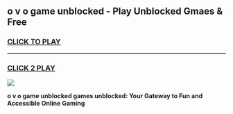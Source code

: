 
## o v o game unblocked - Play Unblocked Gmaes & Free
<h3>
<a href="https://premium.freeplayer.one?title=o_v_o_game_unblocked&ref=19F">CLICK TO PLAY</a></h3>
<hr>

<h3>
<a href="https://premium.freeplayer.one?title=o_v_o_game_unblocked&ref=19F">CLICK 2 PLAY</a>
  
</h3>

<a href="https://premium.freeplayer.one?title=o_v_o_game_unblocked&ref=19F/"><img src="https://clearcache.store/games.png"></a>


**o v o game unblocked games unblocked: Your Gateway to Fun and Accessible Online Gaming**
